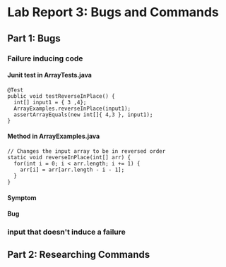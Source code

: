# Lab Report 3: Bugs and Commands
## Part 1: Bugs
### Failure inducing code
#### Junit test in ArrayTests.java
```
@Test 
public void testReverseInPlace() {
  int[] input1 = { 3 ,4};
  ArrayExamples.reverseInPlace(input1);
  assertArrayEquals(new int[]{ 4,3 }, input1);
}
```
#### Method in ArrayExamples.java
```
// Changes the input array to be in reversed order
static void reverseInPlace(int[] arr) {
  for(int i = 0; i < arr.length; i += 1) {
    arr[i] = arr[arr.length - i - 1];
  }
}
```
#### Symptom

#### Bug

### input that doesn't induce a failure

## Part 2: Researching Commands
